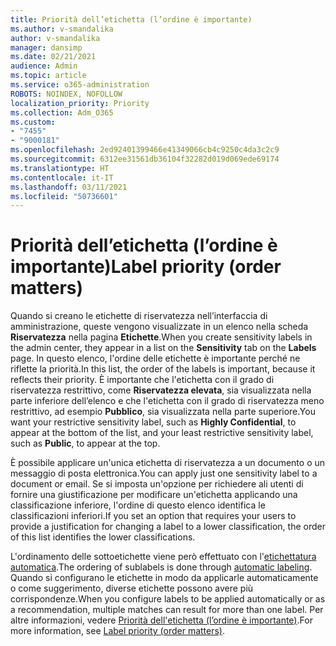 ```yaml
---
title: Priorità dell’etichetta (l’ordine è importante)
ms.author: v-smandalika
author: v-smandalika
manager: dansimp
ms.date: 02/21/2021
audience: Admin
ms.topic: article
ms.service: o365-administration
ROBOTS: NOINDEX, NOFOLLOW
localization_priority: Priority
ms.collection: Adm_O365
ms.custom:
- "7455"
- "9000181"
ms.openlocfilehash: 2ed92401399466e41349066cb4c9250c4da3c2c9
ms.sourcegitcommit: 6312ee31561db36104f32282d019d069ede69174
ms.translationtype: HT
ms.contentlocale: it-IT
ms.lasthandoff: 03/11/2021
ms.locfileid: "50736601"
---
```

# <a name="label-priority-order-matters"></a><span data-ttu-id="14a2f-102">Priorità dell’etichetta (l’ordine è importante)</span><span class="sxs-lookup"><span data-stu-id="14a2f-102">Label priority (order matters)</span></span>

<span data-ttu-id="14a2f-103">Quando si creano le etichette di riservatezza nell’interfaccia di amministrazione, queste vengono visualizzate in un elenco nella scheda **Riservatezza** nella pagina **Etichette**.</span><span class="sxs-lookup"><span data-stu-id="14a2f-103">When you create sensitivity labels in the admin center, they appear in a list on the **Sensitivity** tab on the **Labels** page.</span></span> <span data-ttu-id="14a2f-104">In questo elenco, l'ordine delle etichette è importante perché ne riflette la priorità.</span><span class="sxs-lookup"><span data-stu-id="14a2f-104">In this list, the order of the labels is important, because it reflects their priority.</span></span> <span data-ttu-id="14a2f-105">È importante che l'etichetta con il grado di riservatezza restrittivo, come **Riservatezza elevata**, sia visualizzata nella parte inferiore dell’elenco e che l'etichetta con il grado di riservatezza meno restrittivo, ad esempio **Pubblico**, sia visualizzata nella parte superiore.</span><span class="sxs-lookup"><span data-stu-id="14a2f-105">You want your restrictive sensitivity label, such as **Highly Confidential**, to appear at the bottom of the list, and your least restrictive sensitivity label, such as **Public**, to appear at the top.</span></span>

<span data-ttu-id="14a2f-106">È possibile applicare un'unica etichetta di riservatezza a un documento o un messaggio di posta elettronica.</span><span class="sxs-lookup"><span data-stu-id="14a2f-106">You can apply just one sensitivity label to a document or email.</span></span> <span data-ttu-id="14a2f-107">Se si imposta un'opzione per richiedere ali utenti di fornire una giustificazione per modificare un'etichetta applicando una classificazione inferiore, l'ordine di questo elenco identifica le classificazioni inferiori.</span><span class="sxs-lookup"><span data-stu-id="14a2f-107">If you set an option that requires your users to provide a justification for changing a label to a lower classification, the order of this list identifies the lower classifications.</span></span>

<span data-ttu-id="14a2f-108">L'ordinamento delle sottoetichette viene però effettuato con l'[etichettatura automatica](https://docs.microsoft.com/microsoft-365/compliance/apply-sensitivity-label-automatically).</span><span class="sxs-lookup"><span data-stu-id="14a2f-108">The ordering of sublabels is done through [automatic labeling](https://docs.microsoft.com/microsoft-365/compliance/apply-sensitivity-label-automatically).</span></span> <span data-ttu-id="14a2f-109">Quando si configurano le etichette in modo da applicarle automaticamente o come suggerimento, diverse etichette possono avere più corrispondenze.</span><span class="sxs-lookup"><span data-stu-id="14a2f-109">When you configure labels to be applied automatically or as a recommendation, multiple matches can result for more than one label.</span></span> <span data-ttu-id="14a2f-110">Per altre informazioni, vedere [Priorità dell'etichetta (l’ordine è importante)](https://docs.microsoft.com/microsoft-365/compliance/sensitivity-labels).</span><span class="sxs-lookup"><span data-stu-id="14a2f-110">For more information, see [Label priority (order matters)](https://docs.microsoft.com/microsoft-365/compliance/sensitivity-labels).</span></span>